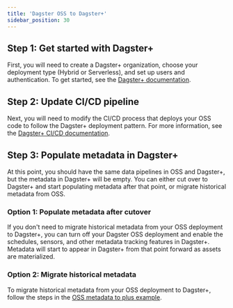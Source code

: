 ```yaml
---
title: 'Dagster OSS to Dagster+'
sidebar_position: 30
---
```


## Step 1: Get started with Dagster+

First, you will need to create a Dagster+ organization, choose your deployment type (Hybrid or Serverless), and set up users and authentication. To get started, see the [Dagster+ documentation](/dagster-plus/getting-started).

## Step 2: Update CI/CD pipeline

Next, you will need to modify the CI/CD process that deploys your OSS code to follow the Dagster+ deployment pattern. For more information, see the [Dagster+ CI/CD documentation](/dagster-plus/features/ci-cd/configuring-ci-cd).

## Step 3: Populate metadata in Dagster+

At this point, you should have the same data pipelines in OSS and Dagster+, but the metadata in Dagster+ will be empty. You can either cut over to Dagster+ and start populating metadata after that point, or migrate historical metadata from OSS.

### Option 1: Populate metadata after cutover

If you don't need to migrate historical metadata from your OSS deployment to Dagster+, you can turn off your Dagster OSS deployment and enable the schedules, sensors, and other metadata tracking features in Dagster+. Metadata will start to appear in Dagster+ from that point forward as assets are materialized.

### Option 2: Migrate historical metadata

To migrate historical metadata from your OSS deployment to Dagster+, follow the steps in the [OSS metadata to plus example](https://github.com/dagster-io/dagster/tree/master/examples/oss-metadata-to-plus).
